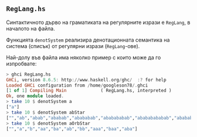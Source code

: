 ## `RegLang.hs`

Синтактичното дърво на граматиката на регулярните изрази е `RegLang`, в началото на файла.

Функцията `denotSystem` реализира денотационната семантика на
система (списък) от регулярни изрази (`RegLang`-ове).

Най-долу във файла има няколко пример с които може да го изпробвате:
```haskell
> ghci RegLang.hs
GHCi, version 8.6.5: http://www.haskell.org/ghc/  :? for help
Loaded GHCi configuration from /home/googleson78/.ghci
[1 of 1] Compiling Main             ( RegLang.hs, interpreted )
Ok, one module loaded.
> take 10 $ denotSystem a
["a"]
> take 10 $ denotSystem abStar
["","ab","abab","ababab","abababab","ababababab","abababababab","ababababababab","abababababababab","ababababababababab"]
> take 10 $ denotSystem aOrbStar
["","a","b","aa","ba","ab","bb","aaa","baa","aba"]
```
